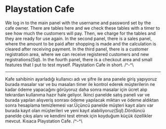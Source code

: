 # Playstation Cafe
We log in to the main panel with the username and password set by the cafe owner. There are tables here and we check these tables with a timer to see how much the customers will pay. Then, we charge for the tables and they are ready for use again. In the second panel, there is a sales panel, where the amount to be paid after shopping is made and the calculation is cleared after receiving payment. In the third panel, there is a customer registration area, where we can receive registered customers and new registrations(Sql). In the fourth panel, there is a checkout area and small features that I put to test myself. Playstation Cafe in short. /^-^\
********************************************************************************************************************************************************************************************************************
Kafe sahibinin ayarladığı kullanıcı adı ve şifre ile ana panele giriş yapıyoruz burada masalar var ve bu masaları timer ile kontrol ederek müşterilerin ne kadar ödeme yapacağını görüyoruz daha sonra masalar için ücret alıp tekrardan kullanıma hazır hale geliyor. İkinci panelde satış paneli var ve burada yapılan alışveriş sonrası ödeme yapılacak miktarı ve ödeme aldıktan sonra hesaplama temizlemesi var.Üçüncü panelde müşteri kayıt alanı var burada kayıt olan müşterileri ve yeni kayıt alabiliyoruz(Sql).Dördüncü panelde çıkış alanı ve kendimi test etmek için koyduğum küçük özellikler mevcut. Kısaca Playstation Cafe. /^-^\

